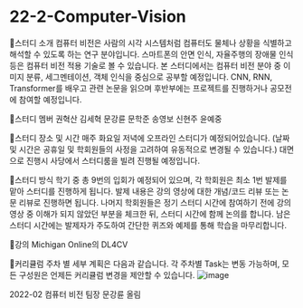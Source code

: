 # 22-2-Computer-Vision

🔔스터디 소개
컴퓨터 비전은 사람의 시각 시스템처럼 컴퓨터도 물체나 상황을 식별하고 해석할 수 있도록 하는 연구 분야입니다. 스마트폰의 안면 인식, 자율주행의 장애물 인식 등은 컴퓨터 비전 적용 기술로 볼 수 있습니다. 본 스터디에서는 컴퓨터 비전 분야 중 이미지 분류, 세그멘테이션, 객체 인식을 중심으로 공부할 예정입니다. CNN, RNN, Transformer를 배우고 관련 논문을 읽으며 후반부에는 프로젝트를 진행하거나 공모전에 참여할 예정입니다.

🔔스터디 멤버
권혁산
김세혁
문강륜
문학준
송영보
신현주
윤예중

🔔스터디 장소 및 시간
매주 화요일 저녁에 오프라인 스터디가 예정되어있습니다. (날짜 및 시간은 공휴일 및 학회원들의 사정을 고려하여 유동적으로 변경될 수 있습니다.) 대면으로 진행시 사당에서 스터디룸을 빌려 진행될 예정입니다.

🔔스터디 방식
학기 중 총 9번의 입회가 예정되어 있으며, 각 학회원은 최소 1번 발제를 맡아 스터디를 진행하게 됩니다. 발제 내용은 강의 영상에 대한 개념/코드 리뷰 또는 논문 리뷰로 진행하면 됩니다. 나머지 학회원들은 정기 스터디 시간에 참여하기 전에 강의 영상 중 이해가 되지 않았던 부분을 체크한 뒤, 스터디 시간에 함께 논의를 합니다. 남은 스터디 시간에는 발제자가 주도하여 간단한 퀴즈와 예제를 통해 학습을 마무리합니다.

🔔강의
Michigan Online의 DL4CV

🔔커리큘럼
주차 별 세부 계획은 다음과 같습니다. 각 주차별 Task는 변동 가능하며, 모든 구성원은 언제든 커리큘럼 변경을 제안할 수 있습니다.
![image](https://user-images.githubusercontent.com/74810909/188417158-062a68a8-29c9-4467-995c-ada686556bce.png)


2022-02 컴퓨터 비전 팀장 문강륜 올림
